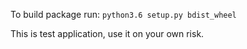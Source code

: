 To build package run:
`python3.6 setup.py bdist_wheel`

This  is test application, use it on your own risk.
